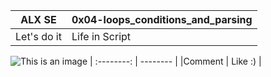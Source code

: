 |   ALX SE   |  0x04-loops_conditions_and_parsing |
| :--------: | -------- |
| Let's do it     | Life in Script     |
  ![This is an image](https://myoctocat.com/assets/images/base-octocat.svg)
| :--------: | -------- |
|Comment      | Like :)     |